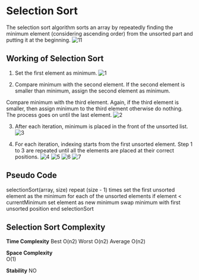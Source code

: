 
# Selection Sort

The selection sort algorithm sorts an array by repeatedly finding the minimum element (considering ascending order) from the unsorted part and putting it at the beginning. 
![11](https://www.programiz.com/sites/tutorial2program/files/sorting.png)

## Working of Selection Sort
1. Set the first element as minimum.
![1](https://www.programiz.com/sites/tutorial2program/files/Selection-sort-0-initial-array.png)


2. Compare minimum with the second element. If the second element is smaller than minimum, assign the second element as minimum.

Compare minimum with the third element. Again, if the third element is smaller, then assign minimum to the third element otherwise do nothing. The process goes on until the last element.
![2](https://www.programiz.com/sites/tutorial2program/files/Selection-sort-0-comparision.png)

3. After each iteration, minimum is placed in the front of the unsorted list.
![3](https://www.programiz.com/sites/tutorial2program/files/Selection-sort-0-swapping.png)

4. For each iteration, indexing starts from the first unsorted element. Step 1 to 3 are repeated until all the elements are placed at their correct positions.
![4](https://www.programiz.com/sites/tutorial2program/files/Selection-sort-0.png)
![5](https://www.programiz.com/sites/tutorial2program/files/Selection-sort-1.png)
![6](https://www.programiz.com/sites/tutorial2program/files/Selection-sort-2.png)
![7](https://www.programiz.com/sites/tutorial2program/files/Selection-sort-3_1.png)

## Pseudo Code

selectionSort(array, size)
  repeat (size - 1) times
  set the first unsorted element as the minimum
  for each of the unsorted elements
    if element < currentMinimum
      set element as new minimum
  swap minimum with first unsorted position
end selectionSort

## Selection Sort Complexity

**Time Complexity**
Best	O(n2)
Worst	O(n2)
Average	O(n2)

**Space Complexity**	
O(1)

**Stability**
NO

